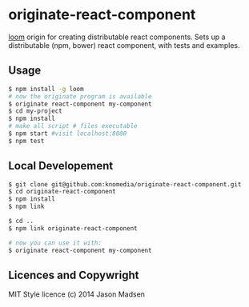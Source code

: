 # originate-react-component

[loom][1] origin for creating distributable react components. Sets up a distributable (npm, bower) react component, with tests and examples.

## Usage

```sh
$ npm install -g loom
# now the originate program is available
$ originate react-component my-component
$ cd my-project
$ npm install
# make all script # files executable
$ npm start #visit localhost:8080
$ npm test
```


## Local Developement

```sh
$ git clone git@github.com:knomedia/originate-react-component.git
$ cd originate-react-component
$ npm install
$ npm link

$ cd ..
$ npm link originate-react-component

# now you can use it with:
$ originate react-component my-component
```


## Licences and Copywright

MIT Style licence
(c) 2014 Jason Madsen



  [1]:https://github.com/rpflorence/loom
